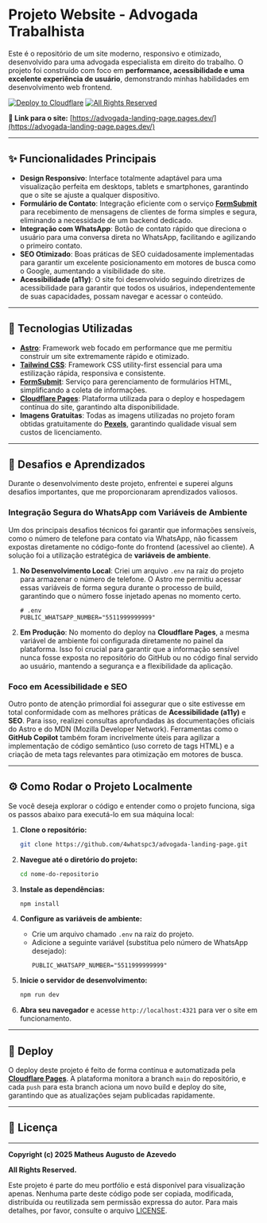 # Projeto Website - Advogada Trabalhista

Este é o repositório de um site moderno, responsivo e otimizado, desenvolvido para uma advogada especialista em direito do trabalho. O projeto foi construído com foco em **performance, acessibilidade e uma excelente experiência de usuário**, demonstrando minhas habilidades em desenvolvimento web frontend.

[![Deploy to Cloudflare](https://img.shields.io/badge/Deploy-Cloudflare-F38020?logo=cloudflare&logoColor=white)](https://advogada-landing-page.pages.dev/)
[![All Rights Reserved](https://img.shields.io/badge/License-All%20Rights%20Reserved-red)](./LICENSE)

**🔗 Link para o site:** [https://advogada-landing-page.pages.dev/](https://advogada-landing-page.pages.dev/)

---

## ✨ Funcionalidades Principais

* **Design Responsivo**: Interface totalmente adaptável para uma visualização perfeita em desktops, tablets e smartphones, garantindo que o site se ajuste a qualquer dispositivo.
* **Formulário de Contato**: Integração eficiente com o serviço **[FormSubmit](https://formsubmit.co/)** para recebimento de mensagens de clientes de forma simples e segura, eliminando a necessidade de um backend dedicado.
* **Integração com WhatsApp**: Botão de contato rápido que direciona o usuário para uma conversa direta no WhatsApp, facilitando e agilizando o primeiro contato.
* **SEO Otimizado**: Boas práticas de SEO cuidadosamente implementadas para garantir um excelente posicionamento em motores de busca como o Google, aumentando a visibilidade do site.
* **Acessibilidade (a11y)**: O site foi desenvolvido seguindo diretrizes de acessibilidade para garantir que todos os usuários, independentemente de suas capacidades, possam navegar e acessar o conteúdo.

---

## 🚀 Tecnologias Utilizadas

* **[Astro](https://astro.build/)**: Framework web focado em performance que me permitiu construir um site extremamente rápido e otimizado.
* **[Tailwind CSS](https://tailwindcss.com/)**: Framework CSS utility-first essencial para uma estilização rápida, responsiva e consistente.
* **[FormSubmit](https://formsubmit.co/)**: Serviço para gerenciamento de formulários HTML, simplificando a coleta de informações.
* **[Cloudflare Pages](https://pages.cloudflare.com/)**: Plataforma utilizada para o deploy e hospedagem contínua do site, garantindo alta disponibilidade.
* **Imagens Gratuitas**: Todas as imagens utilizadas no projeto foram obtidas gratuitamente do **[Pexels](https://www.pexels.com/)**, garantindo qualidade visual sem custos de licenciamento.

---

## 🎯 Desafios e Aprendizados

Durante o desenvolvimento deste projeto, enfrentei e superei alguns desafios importantes, que me proporcionaram aprendizados valiosos.

### Integração Segura do WhatsApp com Variáveis de Ambiente

Um dos principais desafios técnicos foi garantir que informações sensíveis, como o número de telefone para contato via WhatsApp, não ficassem expostas diretamente no código-fonte do frontend (acessível ao cliente). A solução foi a utilização estratégica de **variáveis de ambiente**.

1.  **No Desenvolvimento Local**: Criei um arquivo `.env` na raiz do projeto para armazenar o número de telefone. O Astro me permitiu acessar essas variáveis de forma segura durante o processo de build, garantindo que o número fosse injetado apenas no momento certo.

    ```
    # .env
    PUBLIC_WHATSAPP_NUMBER="5511999999999"
    ```

2.  **Em Produção**: No momento do deploy na **Cloudflare Pages**, a mesma variável de ambiente foi configurada diretamente no painel da plataforma. Isso foi crucial para garantir que a informação sensível nunca fosse exposta no repositório do GitHub ou no código final servido ao usuário, mantendo a segurança e a flexibilidade da aplicação.

### Foco em Acessibilidade e SEO

Outro ponto de atenção primordial foi assegurar que o site estivesse em total conformidade com as melhores práticas de **Acessibilidade (a11y)** e **SEO**. Para isso, realizei consultas aprofundadas às documentações oficiais do Astro e do MDN (Mozilla Developer Network). Ferramentas como o **GitHub Copilot** também foram incrivelmente úteis para agilizar a implementação de código semântico (uso correto de tags HTML) e a criação de meta tags relevantes para otimização em motores de busca.

---

## ⚙️ Como Rodar o Projeto Localmente

Se você deseja explorar o código e entender como o projeto funciona, siga os passos abaixo para executá-lo em sua máquina local:

1.  **Clone o repositório:**
    ```bash
    git clone https://github.com/4whatspc3/advogada-landing-page.git
    ```

2.  **Navegue até o diretório do projeto:**
    ```bash
    cd nome-do-repositorio
    ```

3.  **Instale as dependências:**
    ```bash
    npm install
    ```

4.  **Configure as variáveis de ambiente:**
    * Crie um arquivo chamado `.env` na raiz do projeto.
    * Adicione a seguinte variável (substitua pelo número de WhatsApp desejado):
        ```
        PUBLIC_WHATSAPP_NUMBER="5511999999999"
        ```

5.  **Inicie o servidor de desenvolvimento:**
    ```bash
    npm run dev
    ```

6.  **Abra seu navegador** e acesse `http://localhost:4321` para ver o site em funcionamento.

---

## 🚀 Deploy

O deploy deste projeto é feito de forma contínua e automatizada pela **[Cloudflare Pages](https://pages.cloudflare.com/)**. A plataforma monitora a branch `main` do repositório, e cada `push` para esta branch aciona um novo build e deploy do site, garantindo que as atualizações sejam publicadas rapidamente.

---

## 📄 Licença

---

**Copyright (c) 2025 Matheus Augusto de Azevedo**

**All Rights Reserved.**

Este projeto é parte do meu portfólio e está disponível para visualização apenas. Nenhuma parte deste código pode ser copiada, modificada, distribuída ou reutilizada sem permissão expressa do autor. Para mais detalhes, por favor, consulte o arquivo [LICENSE](./LICENSE).